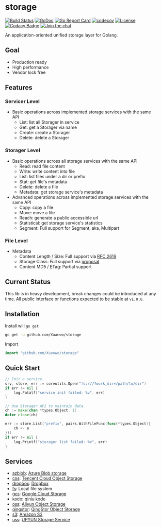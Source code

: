# storage

[![Build Status](https://travis-ci.com/Xuanwo/storage.svg?branch=master)](https://travis-ci.com/Xuanwo/storage)
[![GoDoc](https://godoc.org/github.com/Xuanwo/storage?status.svg)](https://godoc.org/github.com/Xuanwo/storage)
[![Go Report Card](https://goreportcard.com/badge/github.com/Xuanwo/storage)](https://goreportcard.com/report/github.com/Xuanwo/storage)
[![codecov](https://codecov.io/gh/Xuanwo/storage/branch/master/graph/badge.svg)](https://codecov.io/gh/Xuanwo/storage)
[![License](https://img.shields.io/badge/license-apache%20v2-blue.svg)](https://github.com/Xuanwo/storage/blob/master/LICENSE)
[![Codacy Badge](https://api.codacy.com/project/badge/Grade/15867a455afc4f24a763a5ed1011e05a)](https://app.codacy.com/manual/Xuanwo/storage?utm_source=github.com&utm_medium=referral&utm_content=Xuanwo/storage&utm_campaign=Badge_Grade_Settings)
[![Join the chat](https://img.shields.io/badge/chat-online-blue?style=flat&logo=telegram)](https://t.me/storage_dev)

An application-oriented unified storage layer for Golang.

## Goal

- Production ready
- High performance
- Vendor lock free

## Features

### Servicer Level

- Basic operations across implemented storage services with the same API
  - List: list all Storager in service
  - Get: get a Storager via name
  - Create: create a Storager
  - Delete: delete a Storager

### Storager Level

- Basic operations across all storage services with the same API
  - Read: read file content
  - Write: write content into file
  - List: list files under a dir or prefix
  - Stat: get file's metadata
  - Delete: delete a file
  - Metadata: get storage service's metadata
- Advanced operations across implemented storage services with the same API
  - Copy: copy a file
  - Move: move a file
  - Reach: generate a public accessible url
  - Statistical: get storage service's statistics
  - Segment: Full support for Segment, aka, Multipart

### File Level

- Metadata
  - Content Length / Size: Full support via [RFC 2616](https://tools.ietf.org/html/rfc2616)
  - Storage Class: Full support via [proposal](docs/design/8-normalize-metadata-storage-class.md)  
  - Content MD5 / ETag: Partial support

## Current Status

This lib is in heavy development, break changes could be introduced at any time. All public interface or functions expected to be stable at `v1.0.0`.

## Installation

Install will `go get`

```bash
go get -u github.com/Xuanwo/storage
```

Import

```go
import "github.com/Xuanwo/storage"
```

## Quick Start

```go
// Init a service.
srv, store, err := coreutils.Open("fs:///?work_dir=/path/to/dir")
if err != nil {
    log.Fatalf("service init failed: %v", err)
}

// Use Storager API to maintain data.
ch := make(chan *types.Object, 1)
defer close(ch)

err := store.List("prefix", pairs.WithFileFunc(func(*types.Object){
    ch <- o
}))
if err != nil {
    log.Printf("storager list failed: %v", err)
}
```

## Services

- [azblob](docs/services/azblob.md): [Azure Blob storage](https://docs.microsoft.com/en-us/azure/storage/blobs/)
- [cos](docs/services/cos.md): [Tencent Cloud Object Storage](https://cloud.tencent.com/product/cos)
- [dropbox](docs/services/dropbox.md): [Dropbox](https://www.dropbox.com)
- [fs](docs/services/fs.md): Local file system
- [gcs](docs/services/gcs.md): [Google Cloud Storage](https://cloud.google.com/storage/)
- [kodo](docs/services/kodo.md): [qiniu kodo](https://www.qiniu.com/products/kodo)
- [oss](docs/services/oss.md): [Aliyun Object Storage](https://www.aliyun.com/product/oss)
- [qingstor](docs/services/qingstor.md): [QingStor Object Storage](https://www.qingcloud.com/products/qingstor/)
- [s3](docs/services/s3.md): [Amazon S3](https://aws.amazon.com/s3/)
- [uss](docs/services/uss.md): [UPYUN Storage Service](https://www.upyun.com/products/file-storage)
